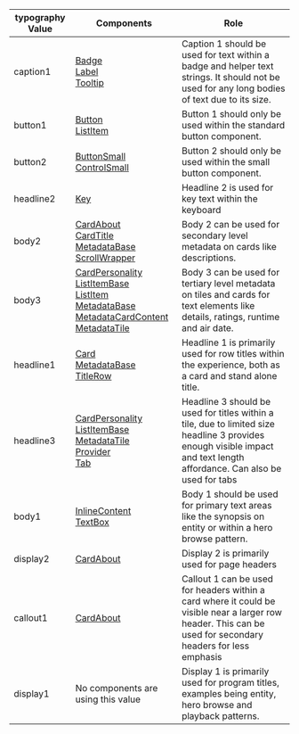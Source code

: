 typography Value | Components | Role 
--------|--------|--------
caption1 | [Badge](../?path=/docs/elements-badge--text)<br>[Label](../?path=/docs/elements-label--basic)<br>[Tooltip](../?path=/docs/elements-tooltip--basic)|Caption 1 should be used for text within a badge and helper text strings. It should not be used for any long bodies of text due to its size.
button1 | [Button](../?path=/docs/elements-button-basic)<br>[ListItem](../?path=/docs/patterns-listitem--basic)|Button 1 should only be used within the standard button component.
button2 | [ButtonSmall](../?path=/docs/elements-button-basic)<br>[ControlSmall](../?path=/docs/elements-control--basic)|Button 2 should only be used within the small button component.
headline2 | [Key](../?path=/docs/elements-key--basic)|Headline 2 is used for key text within the keyboard
body2 | [CardAbout](../?path=/docs/patterns-CardAbout--about-cards)<br>[CardTitle](../?path=/docs/patterns-cardtitle--title-and-description)<br>[MetadataBase](../?path=/docs/elements-metadatabase--basic)<br>[ScrollWrapper](../?path=/docs/layout-scrollwrapper--basic)|Body 2 can be used for secondary level metadata on cards like descriptions.
body3 | [CardPersonality](../?path=/docs/patterns-cardpersonality--base)<br>[ListItemBase](../?path=/docs/patterns-listitemthemed--basic)<br>[ListItem](../?path=/docs/patterns-listitem--basic)<br>[MetadataBase](../?path=/docs/elements-metadatabase--basic)<br>[MetadataCardContent](../?path=/docs/elements-metadatacardcontent--basic)<br>[MetadataTile](../?path=/docs/elements-metadatatile--basic)|Body 3 can be used for tertiary level metadata on tiles and cards for text elements like details, ratings, runtime and air date.
headline1 | [Card](../?path=/docs/patterns-card--base)<br>[MetadataBase](../?path=/docs/elements-metadatabase--basic)<br>[TitleRow](../?path=/docs/components-TitleRow--basic)|Headline 1 is primarily used for row titles within the experience, both as a card and stand alone title.
headline3 | [CardPersonality](../?path=/docs/patterns-cardpersonality--base)<br>[ListItemBase](../?path=/docs/patterns-listitemthemed--basic)<br>[MetadataTile](../?path=/docs/elements-metadatatile--basic)<br>[Provider](../?path=/docs/elements-provider--basic)<br>[Tab](../?path=/docs/elements-tab--basic)|Headline 3 should be used for titles within a tile, due to limited size headline 3 provides enough visible impact and text length affordance. Can also be used for tabs
body1 | [InlineContent](../?path=/docs/layout-inlinecontent--basic)<br>[TextBox](../?path=/docs/elements-textbox--base)|Body 1 should be used for primary text areas like the synopsis on entity or within a hero browse pattern.
display2 | [CardAbout](../?path=/docs/patterns-CardAbout--about-cards)|Display 2 is primarily used for page headers
callout1 | [CardAbout](../?path=/docs/patterns-CardAbout--about-cards)|Callout 1 can be used for headers within a card where it could be visible near a larger row header. This can be used for secondary headers for less emphasis
display1 | No components are using this value |Display 1 is primarily used for program titles, examples being entity, hero browse and playback patterns.
